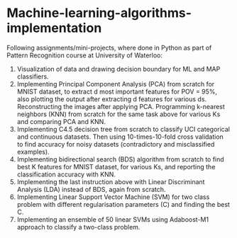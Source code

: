 # Machine-learning-algorithms-implementation
Following assignments/mini-projects, where done in Python as part of Pattern Recognition course at University of Waterloo:
1.	Visualization of data and drawing decision boundary for ML and MAP classifiers.
2.	Implementing Principal Component Analysis (PCA) from scratch for MNIST dataset, to extract d most important features for POV = 95%, also plotting the output after extracting d features for various ds. Reconstructing the images after applying PCA. Programming k-nearest neighbors (KNN) from scratch for the same task above for various Ks and comparing PCA and KNN.
3.	Implementing C4.5 decision tree from scratch to classify UCI categorical and continuous datasets. Then using 10-times-10-fold cross validation to find accuracy for noisy datasets (contradictory and misclassified examples).
4.	Implementing bidirectional search (BDS) algorithm from scratch to find best K features for MNIST dataset, for various Ks, and reporting the classification accuracy with KNN.
5.	Implementing the last instruction above with Linear Discriminant Analysis (LDA) instead of BDS, again from scratch. 
6.	Implementing Linear Support Vector Machine (SVM) for two class problem with different regularisation parameters (C) and finding the best C.
7.	Implementing an ensemble of 50 linear SVMs using Adaboost-M1 approach to classify a two-class problem. 
